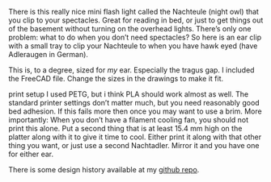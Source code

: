 There is this really nice mini flash light called the Nachteule (night owl) that you clip to your spectacles. Great for reading in bed, or just to get things out of the basement without turning on the overhead lights. There’s only one problem: what to do when you don’t need spectacles? So here is an ear clip with a small tray to clip your Nachteule to when you have hawk eyed (have Adleraugen in German).


This is, to a degree, sized for *my* ear. Especially the tragus gap. I included the FreeCAD file. Change the sizes in the drawings to make it fit.

print setup
I used PETG, but i think PLA should work almost as well. The standard printer settings don’t matter much, but you need reasonably good bed adhesion. If this fails more then once you may want to use a brim.
More importantly: When you don’t have a filament cooling fan, you should not print this alone. Put a second thing that is at least 15.4 mm high on the platter along with it to give it time to cool. Either print it along with that other thing you want, or just use a second Nachtadler. Mirror it and you have one for either ear.

There is some design history available at my [github repo](https://github.com/ospalh/3d-printing/tree/develop/Nachtadler).
